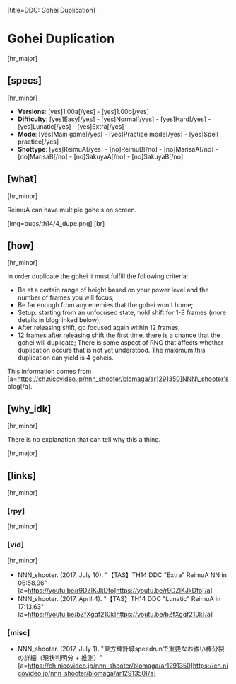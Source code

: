 [title=DDC: Gohei Duplication]
# Gohei Duplication

[hr_major]
## [specs]
[hr_minor]

* **Versions**: [yes]1.00a[/yes] - [yes]1.00b[/yes]
* **Difficulty**: [yes]Easy[/yes] - [yes]Normal[/yes] - [yes]Hard[/yes] - [yes]Lunatic[/yes] - [yes]Extra[/yes]
* **Mode**: [yes]Main game[/yes] -  [yes]Practice mode[/yes] - [yes]Spell practice[/yes]
* **Shottype**: [yes]ReimuA[/yes] - [no]ReimuB[/no] - [no]MarisaA[/no] - [no]MarisaB[/no] - [no]SakuyaA[/no] - [no]SakuyaB[/no]

## [what]
[hr_minor]

ReimuA can have multiple goheis on screen.

[img=bugs/th14/4_dupe.png] [br]
## [how]
[hr_minor]

In order duplicate the gohei it must fulfill the following criteria:
+ Be at a certain range of height based on your power level and the number of frames you will focus;
+ Be far enough from any enemies that the gohei won't home;
+ Setup: starting from an unfocused state, hold shift for 1-8 frames (more details in blog linked below);
+ After releasing shift, go focused again within 12 frames;
+ 12 frames after releasing shift the first time, there is a chance that the gohei will duplicate;
There is some aspect of RNG that affects whether duplication occurs that is not yet understood.
The maximum this duplication can yield is 4 goheis.

This information comes from [a=https://ch.nicovideo.jp/nnn_shooter/blomaga/ar1291350]NNN\_shooter's blog[/a].

## [why_idk]
[hr_minor]

There is no explanation that can tell why this a thing.

[hr_major]
## [links]
[hr_minor]
### [rpy]
[hr_minor]
### [vid]
[hr_minor]

+ NNN\_shooter. (2017, July 10). "【TAS】TH14 DDC "Extra" ReimuA NN in 06:58.96" [a=https://youtu.be/r9DZlKJkDfo]https://youtu.be/r9DZlKJkDfo[/a]
+ NNN\_shooter. (2017, April 4). "【TAS】TH14 DDC "Lunatic" ReimuA in 17:13.63" [a=https://youtu.be/bZfXgqf210k]https://youtu.be/bZfXgqf210k[/a]

### [misc]
+ NNN\_shooter. (2017, July 1). "東方輝針城speedrunで重要なお祓い棒分裂の詳細（現状判明分 + 推測）" [a=https://ch.nicovideo.jp/nnn_shooter/blomaga/ar1291350]https://ch.nicovideo.jp/nnn_shooter/blomaga/ar1291350[/a]
